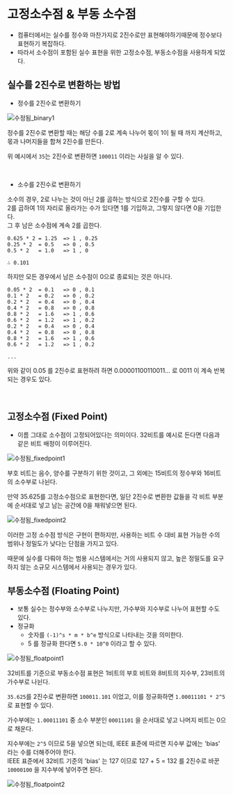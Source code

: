# 고정소수점 & 부동 소수점
+ 컴퓨터에서는 실수를 정수와 마찬가지로 2진수로만 표현해야하기때문에 정수보다 표현하기 복잡하다.
+ 따라서 소수점이 포함된 실수 표현을 위한 고정소수점, 부동소수점을 사용하게 되었다.

## 실수를 2진수로 변환하는 방법    

+ 정수를 2진수로 변환하기    

![수정됨_binary1](https://user-images.githubusercontent.com/49611158/145545768-06ab1699-4990-47c4-9932-e015f6ac45b8.jpg)    

정수를 2진수로 변환할 때는 해당 수를 2로 계속 나누어 몫이 1이 될 때 까지 계산하고, 몫과 나머지들을 합쳐 2진수를 만든다.    

위 예시에서 `35`는 2진수로 변환하면 `100011` 이라는 사실을 알 수 있다.    

<br>

+ 소수를 2진수로 변환하기

소수의 경우, 2로 나누는 것이 아닌 2를 곱하는 방식으로 2진수를 구할 수 있다.    
2를 곱하여 1의 자리로 올라가는 수가 있다면 1를 기입하고, 그렇지 않다면 0을 기입한다.    
그 후 남은 소수점에 계속 2를 곱한다.    

```
0.625 * 2 = 1.25  => 1 , 0.25
0.25 * 2  = 0.5   => 0 , 0.5
0.5 * 2   = 1.0   => 1 , 0

∴ 0.101
```

하지만 모든 경우에서 남은 소수점이 0으로 종료되는 것은 아니다.    

```
0.05 * 2  = 0.1   => 0 , 0.1
0.1 * 2   = 0.2   => 0 , 0.2
0.2 * 2   = 0.4   => 0 , 0.4
0.4 * 2   = 0.8   => 0 , 0.8
0.8 * 2   = 1.6   => 1 , 0.6
0.6 * 2   = 1.2   => 1 , 0.2
0.2 * 2   = 0.4   => 0 , 0.4
0.4 * 2   = 0.8   => 0 , 0.8
0.8 * 2   = 1.6   => 1 , 0.6
0.6 * 2   = 1.2   => 1 , 0.2

...
```

위와 같이 0.05 를 2진수로 표현하려 하면 0.00001100110011... 로 0011 이 계속 반복되는 경우도 있다.    

<br>


## 고정소수점 (Fixed Point)
+ 이름 그대로 소수점이 고정되어있다는 의미이다. 32비트를 예시로 든다면 다음과 같은 비트 배정이 이루어진다.        

![수정됨_fixedpoint1](https://user-images.githubusercontent.com/49611158/145547096-042ad4c8-ce51-4afe-a477-05d9d91f4fb7.jpg)

부호 비트는 음수, 양수를 구분하기 위한 것이고, 그 외에는 15비트의 정수부와 16비트의 소수부로 나뉜다.    

만약 35.625를 고정소수점으로 표현한다면, 일단 2진수로 변환한 값들을 각 비트 부분에 순서대로 넣고 남는 공간에 0을 채워넣으면 된다.    

![수정됨_fixedpoint2](https://user-images.githubusercontent.com/49611158/145547700-16093011-e6ec-462e-9c11-f93b27e61b97.jpg)    

이러한 고정 소수점 방식은 구현이 편하지만, 사용하는 비트 수 대비 표현 가능한 수의 범위나 정밀도가 낮다는 단점을 가지고 있다.    

때문에 실수를 다뤄야 하는 범용 시스템에서는 거의 사용되지 않고, 높은 정밀도를 요구하지 않는 소규모 시스템에서 사용되는 경우가 있다.



## 부동소수점 (Floating Point)

+ 보통 실수는 정수부와 소수부로 나누지만, 가수부와 지수부로 나누어 표현할 수도 있다.    
+ 정규화
    - 숫자를 `(-1)^s * m * b^e` 방식으로 나타내는 것을 의미한다.
    - 5 를 정규화 한다면 `5.0 * 10^0` 이라고 할 수 있다.
    
![수정됨_floatpoint1](https://user-images.githubusercontent.com/49611158/145556640-a8a35131-9013-4b4f-861c-64e5262cf725.jpg)    

32비트를 기준으로 부동소수점 표현은 1비트의 부호 비트와 8비트의 지수부, 23비트의 가수부로 나뉜다.    

`35.625`를 2진수로 변환하면 `100011.101` 이었고, 이를 정규화하면 `1.00011101 * 2^5` 로 표현할 수 있다.    

가수부에는 `1.00011101` 중 소수 부분인 `00011101` 을 순서대로 넣고 나머지 비트는 0으로 채운다.   

지수부에는 `2^5` 이므로 5을 넣으면 되는데, IEEE 표준에 따르면 지수부 값에는 'bias' 라는 수를 더해주어야 한다.    
IEEE 표준에서 32비트 기준의 'bias' 는 127 이므로 127 + 5 = 132 를 2진수로 바꾼 `10000100` 을 지수부에 넣어주면 된다.    

![수정됨_floatpoint2](https://user-images.githubusercontent.com/49611158/145557870-151c5444-6c3d-440f-86e8-4e73a14a89a5.jpg)
